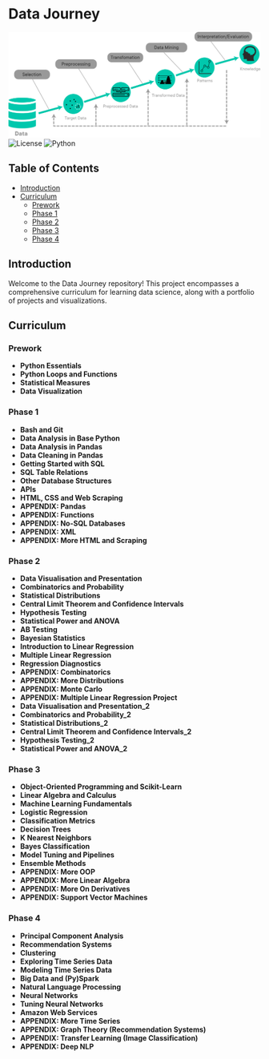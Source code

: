 # Data Journey
![The Data Science Journey](the%20data%20science%20journey.png)
![License](https://img.shields.io/badge/license-MIT-blue.svg)
![Python](https://img.shields.io/badge/python-3.8%2B-brightgreen.svg)

## Table of Contents
- [Introduction](#introduction)
- [Curriculum](#curriculum)
  - [Prework](#prework)
  - [Phase 1](#phase-1)
  - [Phase 2](#phase-2)
  - [Phase 3](#phase-3)
  - [Phase 4](#phase-4)

## Introduction
Welcome to the Data Journey repository! This project encompasses a comprehensive curriculum for learning data science, along with a portfolio of projects and visualizations.

## Curriculum

### Prework
- **Python Essentials**
- **Python Loops and Functions**
- **Statistical Measures**
- **Data Visualization**

### Phase 1
- **Bash and Git**
- **Data Analysis in Base Python**
- **Data Analysis in Pandas**
- **Data Cleaning in Pandas**
- **Getting Started with SQL**
- **SQL Table Relations**
- **Other Database Structures**
- **APIs**
- **HTML, CSS and Web Scraping**
- **APPENDIX: Pandas**
- **APPENDIX: Functions**
- **APPENDIX: No-SQL Databases**
- **APPENDIX: XML**
- **APPENDIX: More HTML and Scraping**

### Phase 2
- **Data Visualisation and Presentation**
- **Combinatorics and Probability**
- **Statistical Distributions**
- **Central Limit Theorem and Confidence Intervals**
- **Hypothesis Testing**
- **Statistical Power and ANOVA**
- **AB Testing**
- **Bayesian Statistics**
- **Introduction to Linear Regression**
- **Multiple Linear Regression**
- **Regression Diagnostics**
- **APPENDIX: Combinatorics**
- **APPENDIX: More Distributions**
- **APPENDIX: Monte Carlo**
- **APPENDIX: Multiple Linear Regression Project**
- **Data Visualisation and Presentation_2**
- **Combinatorics and Probability_2**
- **Statistical Distributions_2**
- **Central Limit Theorem and Confidence Intervals_2**
- **Hypothesis Testing_2**
- **Statistical Power and ANOVA_2**

### Phase 3
- **Object-Oriented Programming and Scikit-Learn**
- **Linear Algebra and Calculus**
- **Machine Learning Fundamentals**
- **Logistic Regression**
- **Classification Metrics**
- **Decision Trees**
- **K Nearest Neighbors**
- **Bayes Classification**
- **Model Tuning and Pipelines**
- **Ensemble Methods**
- **APPENDIX: More OOP**
- **APPENDIX: More Linear Algebra**
- **APPENDIX: More On Derivatives**
- **APPENDIX: Support Vector Machines**

### Phase 4
- **Principal Component Analysis**
- **Recommendation Systems**
- **Clustering**
- **Exploring Time Series Data**
- **Modeling Time Series Data**
- **Big Data and (Py)Spark**
- **Natural Language Processing**
- **Neural Networks**
- **Tuning Neural Networks**
- **Amazon Web Services**
- **APPENDIX: More Time Series**
- **APPENDIX: Graph Theory (Recommendation Systems)**
- **APPENDIX: Transfer Learning (Image Classification)**
- **APPENDIX: Deep NLP**

